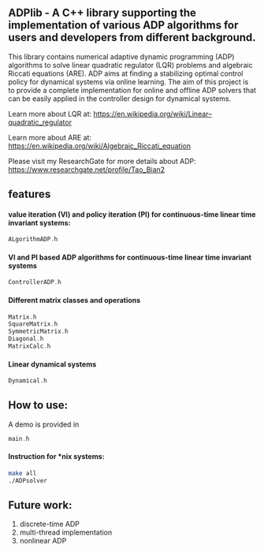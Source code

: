 ADPlib - A C++ library supporting the implementation of various ADP algorithms for users and developers from different background.
------------------------------------------------

This library contains numerical adaptive dynamic programming (ADP) algorithms to solve linear quadratic regulator (LQR) problems and algebraic Riccati equations (ARE). ADP aims at finding a stabilizing optimal control policy for dynamical systems via online learning. The aim of this project is to provide a complete implementation for online and offline ADP solvers that can be easily applied in the controller design for dynamical systems.

Learn more about LQR at: https://en.wikipedia.org/wiki/Linear–quadratic_regulator

Learn more about ARE at: https://en.wikipedia.org/wiki/Algebraic_Riccati_equation

Please visit my ResearchGate for more details about ADP: https://www.researchgate.net/profile/Tao_Bian2

features
-----------------

#### value iteration (VI) and policy iteration (PI) for continuous-time linear time invariant systems:

```c++
ALgorithmADP.h
```

#### VI and PI based ADP algorithms for continuous-time linear time invariant systems

```c++
ControllerADP.h
```

#### Different matrix classes and operations

```c++
Matrix.h
SquareMatrix.h
SymmetricMatrix.h
Diagonal.h
MatrixCalc.h
```

#### Linear dynamical systems

```c++
Dynamical.h
```

How to use:
-----------------
A demo is provided in
```c++
main.h
```
#### Instruction for \*nix systems:
```bash
make all
./ADPsolver
```
Future work:
-----------------
1. discrete-time ADP
2. multi-thread implementation
3. nonlinear ADP
